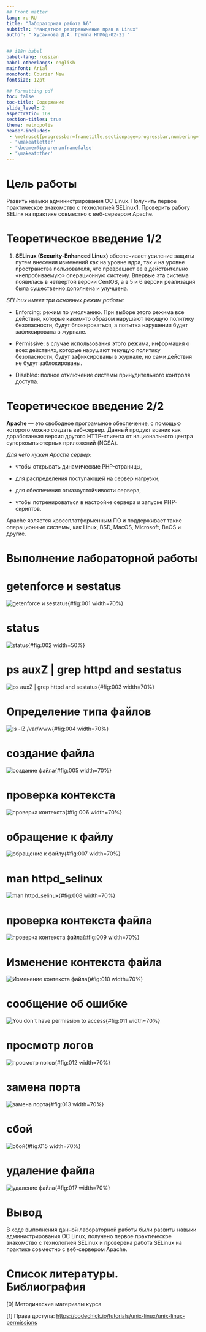 ```yaml
---
## Front matter
lang: ru-RU
title: "Лабораторная работа №6"
subtitle: "Мандатное разграничение прав в Linux"
author: " Хусаинова Д.А. Группа НПИбд-02-21 "


## i18n babel
babel-lang: russian 
babel-otherlangs: english 
mainfont: Arial 
monofont: Courier New 
fontsize: 12pt

## Formatting pdf
toc: false
toc-title: Содержание
slide_level: 2
aspectratio: 169
section-titles: true
theme: metropolis
header-includes:
 - \metroset{progressbar=frametitle,sectionpage=progressbar,numbering=fraction}
 - '\makeatletter'
 - '\beamer@ignorenonframefalse'
 - '\makeatother'
---
```


# Цель работы

Развить навыки администрирования ОС Linux. Получить первое практическое знакомство с технологией SELinux1. Проверить работу SELinx на практике совместно с веб-сервером Apache. 

# Теоретическое введение 1/2

1. **SELinux (Security-Enhanced Linux)** обеспечивает усиление защиты путем внесения изменений как на уровне ядра, так и на уровне пространства пользователя, что превращает ее в действительно «непробиваемую» операционную систему.
Впервые эта система появилась в четвертой версии CentOS, а в 5 и 6 версии
реализация была существенно дополнена и улучшена.

*SELinux имеет три основных режим работы:*

- Enforcing: режим по умолчанию. При выборе этого режима все действия, которые каким-то образом нарушают текущую политику безопасности, будут блокироваться, а попытка нарушения будет зафиксирована в журнале.

- Permissive: в случае использования этого режима, информация о всех действиях, которые нарушают текущую политику безопасности, будут зафиксированы в журнале, но сами действия не будут заблокированы.

- Disabled: полное отключение системы принудительного контроля доступа.


# Теоретическое введение 2/2

**Apache** — это свободное программное обеспечение, с помощью которого можно создать веб-сервер. Данный продукт возник как доработанная версия другого HTTP-клиента от национального центра суперкомпьютерных приложений
(NCSA).

*Для чего нужен Apache сервер:*

- чтобы открывать динамические PHP-страницы,

- для распределения поступающей на сервер нагрузки,

- для обеспечения отказоустойчивости сервера,

- чтобы потренироваться в настройке сервера и запуске PHP-скриптов.

Apache является кроссплатформенным ПО и поддерживает такие операционные системы, как Linux, BSD, MacOS, Microsoft, BeOS и другие.

# Выполнение лабораторной работы

# getenforce и sestatus

![getenforce и sestatus](image/1.PNG){#fig:001 width=70%}

# status

![status](image/2.PNG){#fig:002 width=50%}


# ps auxZ | grep httpd and sestatus

![ps auxZ | grep httpd and sestatus](image/3.PNG){#fig:003 width=70%}


# Определение типа файлов

![ls -lZ /var/www](image/4.PNG){#fig:004 width=70%}


# создание файла

![создание файла](image/5.PNG){#fig:005 width=70%}


# проверка контекста

![проверка контекста](image/6.PNG){#fig:006 width=70%}


# обращение к файлу

![обращение к файлу](image/7.PNG){#fig:007 width=70%}

# man httpd_selinux

![man httpd_selinux](image/8.PNG){#fig:008 width=70%}

# проверка контекста файла

![проверка контекста файла](image/9.PNG){#fig:009 width=70%}


# Изменение контекста файла

![Изменение контекста файла](image/10.PNG){#fig:010 width=70%}

# сообщение об ошибке

![You don't have permission to access](image/11.PNG){#fig:011 width=70%}

# просмотр логов

![просмотр логов](image/12.PNG){#fig:012 width=70%}

# замена порта

![замена порта](image/13.PNG){#fig:013 width=70%}

# сбой
![сбой](image/15.PNG){#fig:015 width=70%}

# удаление файла
![удаление файла](image/17.PNG){#fig:017 width=70%}


# Вывод

В ходе выполнения данной лабораторной работы были развиты навыки администрирования ОС Linux, получено первое практическое знакомство с технологией SELinux и проверена работа SELinux на практике совместно с веб-сервером
Apache.

# Список литературы. Библиография

[0] Методические материалы курса

[1] Права доступа: https://codechick.io/tutorials/unix-linux/unix-linux-permissions
